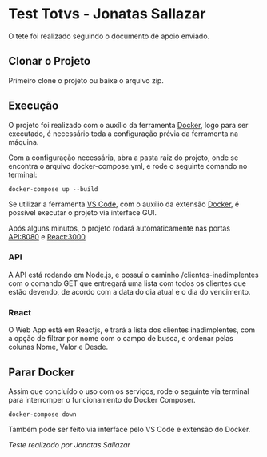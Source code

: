 # Test Totvs - Jonatas Sallazar

O tete foi realizado seguindo o documento de apoio enviado.

## Clonar o Projeto

Primeiro clone o projeto ou baixe o arquivo zip.

## Execução

O projeto foi realizado com o auxílio da ferramenta [Docker](https://docs.docker.com/docker-for-windows/install/), logo para ser executado, é necessário toda a configuração prévia da ferramenta na máquina.

Com a configuração necessária, abra a pasta raiz do projeto, onde se encontra o arquivo docker-compose.yml, e rode o seguinte comando no terminal:

    docker-compose up --build

Se utilizar a ferramenta [VS Code](https://code.visualstudio.com/download), com o auxílio da extensão [Docker](https://marketplace.visualstudio.com/items?itemName=ms-azuretools.vscode-docker), é possível executar o projeto via interface GUI.

Após alguns minutos, o projeto rodará automaticamente nas portas [API:8080](http://localhost:8080/clientes-inadimplentes) e [React:3000](http://localhost:3000)

### API

A API está rodando em Node.js, e possuí o caminho /clientes-inadimplentes com o comando GET que entregará uma lista com todos os clientes que estão devendo, de acordo com a data do dia atual e o dia do vencimento.

### React

O Web App está em Reactjs, e trará a lista dos clientes inadimplentes, com a opção de filtrar por nome com o campo de busca, e ordenar pelas colunas Nome, Valor e Desde.

## Parar Docker

Assim que concluído o uso com os serviços, rode o seguinte via terminal para interromper o funcionamento do Docker Composer.

    docker-compose down

Também pode ser feito via interface pelo VS Code e extensão do Docker.

*Teste realizado por Jonatas Sallazar*
